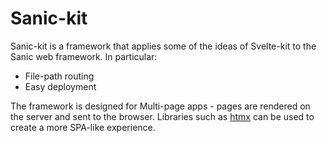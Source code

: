 # Sanic-kit

Sanic-kit is a framework that applies some of the ideas of Svelte-kit to the Sanic web framework. In particular:

* File-path routing
* Easy deployment

The framework is designed for Multi-page apps - pages are rendered on the server and sent to the browser. Libraries such as [htmx](https://htmx.org) 
can be used to create a more SPA-like experience.
